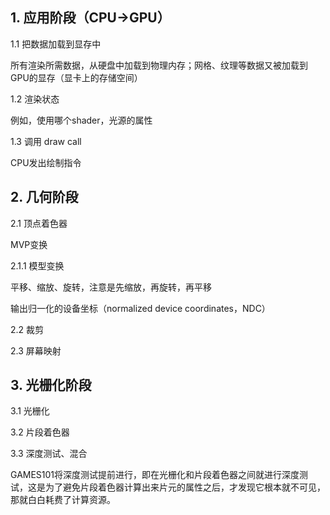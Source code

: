 ## 1. 应用阶段（CPU->GPU）

1.1 把数据加载到显存中

所有渲染所需数据，从硬盘中加载到物理内存；网格、纹理等数据又被加载到GPU的显存（显卡上的存储空间）

1.2 渲染状态

例如，使用哪个shader，光源的属性

1.3 调用 draw call

CPU发出绘制指令

## 2. 几何阶段

2.1 顶点着色器

MVP变换

2.1.1 模型变换

平移、缩放、旋转，注意是先缩放，再旋转，再平移

输出归一化的设备坐标（normalized device coordinates，NDC）

2.2 裁剪

2.3 屏幕映射

## 3. 光栅化阶段

3.1 光栅化

3.2 片段着色器

3.3 深度测试、混合

GAMES101将深度测试提前进行，即在光栅化和片段着色器之间就进行深度测试，这是为了避免片段着色器计算出来片元的属性之后，才发现它根本就不可见，那就白白耗费了计算资源。

